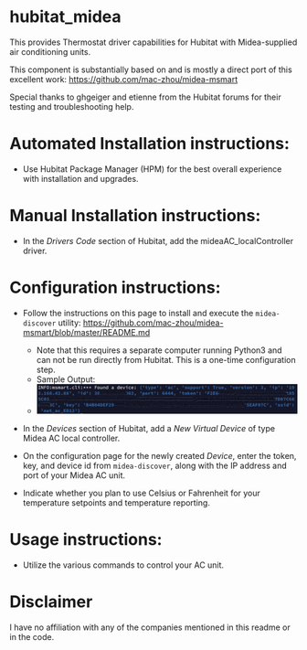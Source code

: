 # hubitat_midea

This provides Thermostat driver capabilities for Hubitat with Midea-supplied air conditioning units.

This component is substantially based on and is mostly a direct port of this excellent work: https://github.com/mac-zhou/midea-msmart

Special thanks to ghgeiger and etienne from the Hubitat forums for their testing and troubleshooting help.

# Automated Installation instructions:
* Use Hubitat Package Manager (HPM) for the best overall experience with installation and upgrades.

# Manual Installation instructions:
* In the *Drivers Code* section of Hubitat, add the mideaAC_localController driver.

# Configuration instructions:
* Follow the instructions on this page to install and execute the `midea-discover` utility: https://github.com/mac-zhou/midea-msmart/blob/master/README.md
    * Note that this requires a separate computer running Python3 and can not be run directly from Hubitat.  This is a one-time configuration step.
    * Sample Output:
    * ![Alt text](docs/sampleOutput.png?raw=true "midea-discover output")

* In the *Devices* section of Hubitat, add a *New Virtual Device* of type Midea AC local controller.
* On the configuration page for the newly created *Device*, enter the token, key, and device id from `midea-discover`, along with the IP address and port of your Midea AC unit.
* Indicate whether you plan to use Celsius or Fahrenheit for your temperature setpoints and temperature reporting.  


# Usage instructions:

* Utilize the various commands to control your AC unit.

# Disclaimer

I have no affiliation with any of the companies mentioned in this readme or in the code.
